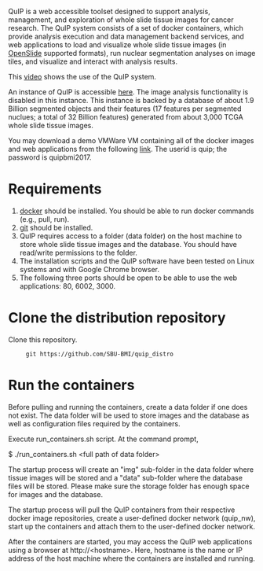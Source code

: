 QuIP is a web accessible toolset designed to support analysis, management, and exploration of whole slide tissue images for cancer research. The QuIP system consists of a set of docker containers, which provide analysis execution and data management backend services, and web applications to load and visualize whole slide tissue images (in [OpenSlide](http://openslide.org) supported formats), run nuclear segmentation analyses on image tiles, and visualize and interact with analysis results. 

This [video](https://www.youtube.com/watch?v=dK4c6ti1Dvc) shows the use of the QuIP system.

An instance of QuIP is accessible [here](http://quip1.bmi.stonybrook.edu). The image analysis functionality is disabled in this instance. 
This instance is backed by a database of about 1.9 Billion segmented objects and their features (17 features per segmented nuclues; a 
total of 32 Billion features) generated from about 3,000 TCGA whole slide tissue images. 

You may download a demo VMWare VM containing all of the docker images and web applications from the following [link](https://drive.google.com/file/d/0B1w9_31CAt25c3E5RVhfQXVGTUE/view?usp=sharing). The userid is quip; the password is quipbmi2017.

# Requirements

1. [docker](https://www.docker.com) should be installed. You should be able to run docker commands (e.g., pull, run).
2. [git](https://git-scm.com) should be installed.
3. QuIP requires access to a folder (data folder) on the host machine to store whole slide tissue images 
   and the database. You should have read/write permissions to the folder.
4. The installation scripts and the QuIP software have been tested on Linux systems and with Google Chrome 
   browser. 
5. The following three ports should be open to be able to use the web applications: 80, 6002, 3000. 
   
# Clone the distribution repository

Clone this repository.

         git https://github.com/SBU-BMI/quip_distro
         
# Run the containers

Before pulling and running the containers, create a data folder if one does not exist. The data folder will be used to 
store images and the database as well as configuration files required by the containers.

Execute run_containers.sh script. At the command prompt, 

$ ./run_containers.sh \<full path of data folder\> 

The startup process will create an "img" sub-folder in the data folder where tissue images will be stored and 
a "data" sub-folder where the database files will be stored. Please make sure the storage folder has enough 
space for images and the database. 

The startup process will pull the QuIP containers from their respective docker image repositories, create a user-defined 
docker network (quip_nw), start up the containers and attach them to the user-defined docker network. 

After the containers are started, you may access the QuIP web applications using a browser at http://\<hostname\>. Here, hostname is the name or IP address of the host machine where the containers are installed and running. 



 





